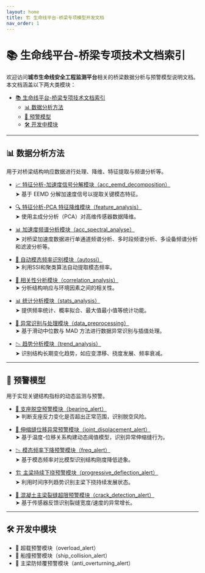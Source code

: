```yaml
---
layout: home
title: 🏗️ 生命线平台-桥梁专项模型开发文档
nav_order: 1
---
```


# 📚 生命线平台-桥梁专项技术文档索引

欢迎访问**城市生命线安全工程监测平台**相关的桥梁数据分析与预警模型说明文档。  
本文档涵盖以下两大类模块：

- [📚 生命线平台-桥梁专项技术文档索引](#-生命线平台-桥梁专项技术文档索引)
  - [📊 数据分析方法](#-数据分析方法)
  - [🚨 预警模型](#-预警模型)
  - [🛠 开发中模块](#-开发中模块)

---

## 📊 数据分析方法

用于对桥梁结构响应数据进行处理、降维、特征提取与频谱分析等。

- [📈 特征分析-加速度信号分解模块（acc_eemd_decomposition）](./acc_eemd_decomposition/README.md)  
  ➤ 基于 EEMD 分解加速度信号以提取关键模态特征。

- [🔍 特征分析-PCA 特征降维模块（feature_analysis）](./feature_analysis/README.md)  
  ➤ 使用主成分分析（PCA）对高维传感器数据降维。

- [📊 加速度频谱分析模块（acc_spectral_analyse）](./acc_spectral_analyse/README.md)  
  ➤ 对桥梁加速度数据进行单通道频谱分析、多时段频谱分析、多设备频谱分析和滤波分析等。

- [🧠 自动模态频率识别模块（autossi）](./autossi/README.md)  
  ➤ 利用SSI和聚类算法自动提取模态频率。

- [🔗 相关性分析模块（correlation_analysis）](./correlation_analysis/README.md)  
  ➤ 分析结构响应与环境因素之间的相关性。

- [📊 统计分析模块（stats_analysis）](./stats_analysis/README.md)  
  ➤ 提供频率统计、概率拟合、最大值最小值等统计功能。

- [🧹 异常识别与处理模块（data_preprocessing）](./data_preprocessing/README.md)  
  ➤ 基于滑动中位数与 MAD 方法进行数据异常识别与插值处理。

- [📉 趋势分析模块（trend_analysis）](./trend_analysis/README.md)  
  ➤ 识别结构长期变化趋势，如应变漂移、挠度发展、频率衰减。

---

## 🚨 预警模型

用于实现关键结构指标的动态监测与预警。

- [🧱 支座脱空预警模块（bearing_alert）](./bearing_alert/README.md)  
  ➤ 判断支座反力变化是否超出正常范围，识别脱空风险。

- [📐 伸缩缝位移异常预警模块（joint_displacement_alert）](./joint_displacement_alert/README.md)  
  ➤ 基于温度-位移关系构建动态阈值模型，识别异常伸缩缝行为。

- [📉 模态频率下降预警模块（freq_alert）](./freq_alert/README.md)  
  ➤ 基于模态频率对比模型识别结构刚度降低迹象。

- [🏗️ 主梁持续下挠预警模块（progressive_deflection_alert）](./progressive_deflection_alert/README.md)  
  ➤ 利用时间序列趋势识别主梁下挠持续发展状态。

- [🧩 混凝土主梁裂缝超限预警模块（crack_detection_alert）](./crack_detection_alert/README.md)  
  ➤ 基于传感器反馈识别裂缝宽度/速度的异常增长。

---

## 🛠 开发中模块

- 🚛 超载预警模块（overload_alert）
- 🚢 船撞预警模块（ship_collision_alert）
- 🔄 主梁防倾覆预警模块（anti_overturning_alert）